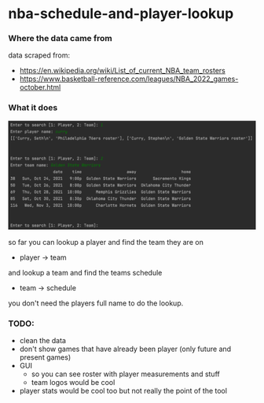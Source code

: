 # nba-schedule-and-player-lookup

### Where the data came from
data scraped from:
  - https://en.wikipedia.org/wiki/List_of_current_NBA_team_rosters
  - https://www.basketball-reference.com/leagues/NBA_2022_games-october.html

### What it does
![alt text](https://github.com/Michael-Strohmeier/nba-schedule-and-player-lookup/blob/main/Screen%20Shot%202021-10-24%20at%207.33.31%20PM.png)

so far you can lookup a player and find the team they are on
  - player -> team

and lookup a team and find the teams schedule
  - team -> schedule

you don't need the players full name to do the lookup.

### TODO:
  - clean the data
  - don't show games that have already been player (only future and present games)
  - GUI
    - so you can see roster with player measurements and stuff
    - team logos would be cool
  - player stats would be cool too but not really the point of the tool
